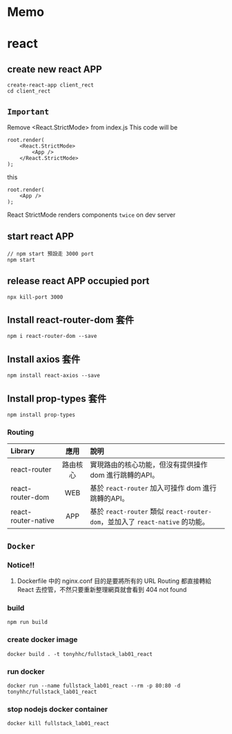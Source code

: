 # Memo


# react
## create new react APP
    create-react-app client_rect
    cd client_rect

## `Important`
Remove <React.StrictMode> from index.js This code will be

    root.render(
        <React.StrictMode>
            <App />
        </React.StrictMode>
    );

this

    root.render(
        <App />
    );

React StrictMode renders components `twice` on dev server

## start react APP
    // npm start 預設走 3000 port
    npm start

## release react APP occupied port
    npx kill-port 3000

## Install react-router-dom 套件
    npm i react-router-dom --save

## Install axios 套件
    npm install react-axios --save

## Install prop-types 套件
    npm install prop-types

### Routing
|Library|應用|說明|
|:--|:-:|:--|
|react-router|路由核心|實現路由的核心功能，但沒有提供操作 dom 進行跳轉的API。|
|react-router-dom|WEB|基於 `react-router` 加入可操作 dom 進行跳轉的API。|
|react-router-native|APP|基於 `react-router` 類似 `react-router-dom`，並加入了 `react-native` 的功能。|

## `Docker`

### Notice!!
1. Dockerfile 中的 nginx.conf 目的是要將所有的 URL Routing 都直接轉給 React 去控管，不然只要重新整理網頁就會看到 404 not found

### build
    npm run build

### create docker image
    docker build . -t tonyhhc/fullstack_lab01_react

### run docker
    docker run --name fullstack_lab01_react --rm -p 80:80 -d tonyhhc/fullstack_lab01_react

### stop nodejs docker container
    docker kill fullstack_lab01_react


